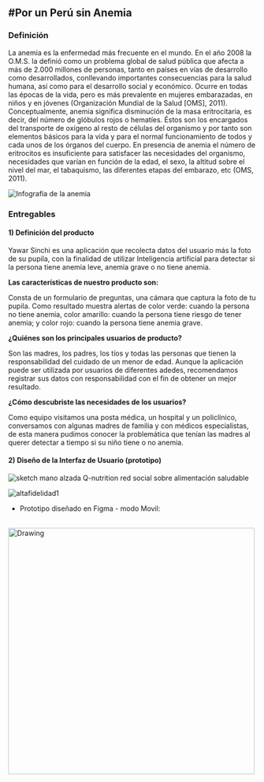 
## #Por un Perú sin Anemia

### Definición

La anemia es la enfermedad más frecuente en el mundo. En el año 2008 la O.M.S. la
definió como un problema global de salud pública que afecta a más de 2.000 millones
de personas, tanto en países en vías de desarrollo como desarrollados, conllevando
importantes consecuencias para la salud humana, así como para el desarrollo social y
económico. Ocurre en todas las épocas de la vida, pero es más prevalente en mujeres
embarazadas, en niños y en jóvenes (Organización Mundial de la Salud [OMS], 2011).
Conceptualmente, anemia significa disminución de la masa eritrocitaria, es decir, del
número de glóbulos rojos o hematíes. Éstos son los encargados del transporte de
oxígeno al resto de células del organismo y por tanto son elementos básicos para la
vida y para el normal funcionamiento de todos y cada unos de los órganos del cuerpo.
En presencia de anemia el número de eritrocitos es insuficiente para satisfacer las
necesidades del organismo, necesidades que varían en función de la edad, el sexo, la
altitud sobre el nivel del mar, el tabaquismo, las diferentes etapas del embarazo, etc
(OMS, 2011). 

![Infografía de la anemia](https://pbs.twimg.com/media/COT1PIlWEAA_jmS.png)

### Entregables

#### 1) Definición del producto

Yawar Sinchi es una aplicación que recolecta datos del usuario más la foto de su pupila, con la finalidad de utilizar Inteligencia artificial
para detectar si la persona tiene anemia leve, anemia grave o no tiene anemia. 

**Las características de nuestro producto son:**

Consta de un formulario de preguntas, una cámara que captura la foto de tu pupila. Como resultado muestra alertas de color verde: cuando la persona no tiene anemia, color amarillo: cuando la persona tiene riesgo de tener anemia; y color rojo: cuando la persona tiene anemia grave.


**¿Quiénes son los principales usuarios de producto?**

Son las madres, los padres, los tíos y todas las personas que tienen la responsabilidad del cuidado de un menor de edad.
Aunque la aplicación puede ser utilizada por usuarios de diferentes adedes, recomendamos registrar sus datos con responsabilidad con el fin 
de obtener un mejor resultado. 

**¿Cómo descubriste las necesidades de los usuarios?**

Como equipo visitamos una posta médica, un hospital y un policlínico, conversamos con algunas madres de familia y con médicos especialistas,
de esta manera pudimos conocer la problemática que tenían las madres al querer detectar a tiempo si su niño tiene o no anemia.



#### 2) Diseño de la Interfaz de Usuario (prototipo)
![sketch mano alzada Q-nutrition red social sobre alimentación saludable](https://github.com/lorenarey/lim-2018-05-bc-core-am-socialnetwork/blob/dev/img/sketch-q-nutrition-social-network-1.jpg)

![altafidelidad1](https://github.com/Grecia2727/lim-2018-05-bc-core-am-socialnetwork/blob/master/img/alta%20fidelidad1.jpg)


* Prototipo diseñado en Figma - modo Movil:
<br>
<img src="src/img/2_democel.gif" alt="Drawing" style="width: 500px;"/>
<br>



